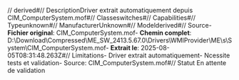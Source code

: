 // derived#// DescriptionDriver extrait automatiquement depuis CIM_ComputerSystem.mof#// Classeswitches#// Capabilities#// Typeunknown#// ManufacturerUnknown#// Modelderived#// Source- **Fichier original**: CIM_ComputerSystem.mof- **Chemin complet**: D:\Download\Compressed\ME_SW_2413.5.67.0\Drivers\WMIProvider\ME\s\System\CIM_ComputerSystem.mof- **Extrait le**: 2025-08-05T08:31:48.263Z#// Limitations- Driver extrait automatiquement- Ncessite tests et validation- Source: CIM_ComputerSystem.mof#// Statut En attente de validation